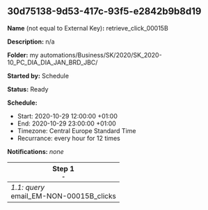 ## 30d75138-9d53-417c-93f5-e2842b9b8d19

**Name** (not equal to External Key)**:** retrieve_click_00015B

**Description:** n/a

**Folder:** my automations/Business/SK/2020/SK_2020-10_PC_DIA_DIA_JAN_BRD_JBC/

**Started by:** Schedule

**Status:** Ready

**Schedule:**

* Start: 2020-10-29 12:00:00 +01:00
* End: 2020-10-29 23:00:00 +01:00
* Timezone: Central Europe Standard Time
* Recurrance: every hour for 12 times

**Notifications:** _none_


| Step 1<br>_<small>-</small>_ |
| --- |
| _1.1: query_<br>email_EM-NON-00015B_clicks |
